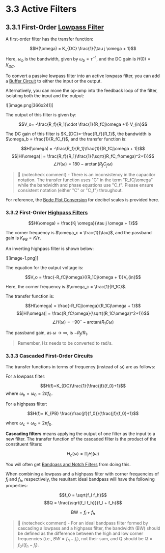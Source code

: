 # 3.3 Active Filters

## 3.3.1 First-Order [Lowpass Filter](2.2%20Frequency%20Response.md#Lowpass%20Filter%20Properties)

A first-order filter has the transfer function:

$$H(\omega) = K_{DC} \frac{1}{\tau j \omega + 1}$$

Here, $\omega_b$ is the bandwidth, given by $\omega_b = \tau^{-1}$, and the DC gain is $H(0)=K_{DC}$.

To convert a passive lowpass filter into an active lowpass filter, you can add a [Buffer Circuit](3.2%20Op%20Amps.md#3.2.2%20Buffer%20Circuits) to either the input or the output.

Alternatively, you can move the op-amp into the feedback loop of the filter, isolating both the input and the output:

![[image.png|366x241]]

The output of this filter is given by:

$$V_o= -\frac{R_f}{R_1}\cdot \frac{1}{R_fCj\omega +1} V_{in}$$

The DC gain of this filter is $K_{DC}=-\frac{R_f}{R_1}$, the bandwidth is $\omega_b = \frac{1}{R_fC_f}$, and the transfer function is:

$$H(\omega) = -\frac{R_f}{R_1}\frac{1}{(R_fCj\omega + 1)}$$
$$|H(\omega)| = \frac{R_f}{R_1}\frac{1}{\sqrt{(R_fC_f\omega)^2+1}}$$
$$\angle H(\omega) = 180 - \text{arctan}(R_fC_f\omega )$$

> 🤖 (notecheck comment) - There is an inconsistency in the capacitor notation. The transfer function uses "C" in the term "R_fCj\omega" while the bandwidth and phase equations use "C_f". Please ensure consistent notation (either "C" or "C_f") throughout.

For reference, the [Bode Plot Conversion](2.2%20Frequency%20Response.md#^bode-plot-conversion) for decibel scales is provided here.

### 3.3.2 First-Order [Highpass Filters](2.2%20Frequency%20Response.md)

$$H(\omega) = \frac{Kj \omega}{\tau j \omega + 1}$$

The corner frequency is $\omega_c = \frac{1}{\tau}$, and the passband gain is $K_{PB}=K/\tau$.

An inverting highpass filter is shown below:

![[image-1.png]]

The equation for the output voltage is:

$$V_o = \frac{-R_fCj\omega}{(R_1Cj\omega + 1)}V_{in}$$

Here, the corner frequency is $\omega_c = \frac{1}{R_1C}$.

The transfer function is:

$$H(\omega) = \frac{-R_fCj\omega}{R_1Cj\omega + 1}$$
$$|H(\omega)| = \frac{R_fC\omega}{\sqrt{(R_1C\omega)^2+1}}$$
$$\angle H(\omega) = -90^{\circ} - \text{arctan}(R_1C\omega)$$

The passband gain, as $\omega \to \infty$, is $-R_f/R_1$.

> Remember, Hz needs to be converted to rad/s.

### 3.3.3 Cascaded First-Order Circuits

The transfer functions in terms of frequency (instead of $\omega$) are as follows:

For a lowpass filter:

$$H(f)=K_{DC}\frac{1}{\frac{jf}{f_0}+1}$$
where $\omega_b = \omega_0 = 2 \pi f_0$.

For a highpass filter:

$$H(f)= K_{PB} \frac{\frac{jf}{f_0}}{\frac{jf}{f_0}+1}$$

where $\omega_c = \omega_0 = 2 \pi f_0$.

**Cascading filters** means applying the output of one filter as the input to a new filter. The transfer function of the cascaded filter is the product of the constituent filters:

$$H_c(\omega) = \prod_i H_i(\omega)$$

You will often get [Bandpass and Notch Filters](2.2%20Frequency%20Response.md#2.2.11%20Bandpass%20and%20Notch%20Filters) from doing this.

When combining a lowpass and a highpass filter with corner frequencies of $f_l$ and $f_h$, respectively, the resultant ideal bandpass will have the following properties:

$$f_0 = \sqrt{f_l f_h}$$
$$Q = \frac{\sqrt{f_l f_h}}{f_l + f_h}$$

$$\text{BW} = f_l + f_h$$

> 🤖 (notecheck comment) - For an ideal bandpass filter formed by cascading a lowpass and a highpass filter, the bandwidth (BW) should be defined as the difference between the high and low corner frequencies (i.e., $BW = f_h - f_l$), not their sum, and Q should be $Q = f_0 / (f_h - f_l)$.